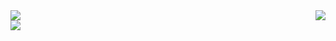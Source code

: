 <!-- [![Anurag's GitHub stats]() -->
<!-- [![Top Langs](https://github-readme-stats.vercel.app/api/top-langs/?username=AnisDhia&theme=radical)](https://github.com/anuraghazra/github-readme-stats) -->

<!-- [![Top Langs]() -->
<!-- [![GitHub Streak]() -->

<div class="row" style="display: flex">
  <div class="column" style="flex: 50%;">
    <a href="">
      <img align="top" src="https://github-readme-stats.vercel.app/api?username=AnisDhia&count_private=true&show_icons=true&theme=onedark&include_all_commits=true"/>
    </a>
    <br/>
    <a>
      <img aling="center" src="https://github-readme-streak-stats.herokuapp.com?user=AnisDhia&theme=onedark&date_format=M%20j%5B%2C%20Y%5D"/>
    </a>
  </div class="column" style="flex: 50%;">
  
  <a href="">
    <img align="center" src="https://github-readme-stats.vercel.app/api/top-langs/?username=AnisDhia&theme=onedark&langs_count=8"/>
  </a>
</div>

